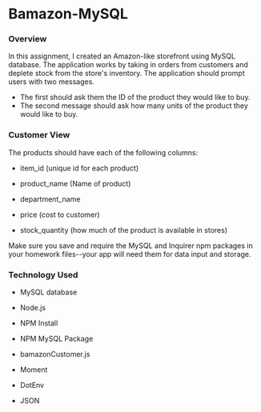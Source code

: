 # Bamazon-MySQL

### Overview
In this assignment, I created an Amazon-like storefront using MySQL database. The application works by taking in orders from customers and deplete stock from the store's inventory. The application should prompt users with two messages.

   * The first should ask them the ID of the product they would like to buy.
   * The second message should ask how many units of the product they would like to buy.



### Customer View

The products should have each of the following columns:

   * item_id (unique id for each product)

   * product_name (Name of product)

   * department_name

   * price (cost to customer)

   * stock_quantity (how much of the product is available in stores)

Make sure you save and require the MySQL and Inquirer npm packages in your homework files--your app will need them for data input and storage.

### Technology Used

* MySQL database

* Node.js

* NPM Install

* NPM MySQL Package

* bamazonCustomer.js

* Moment

* DotEnv

* JSON